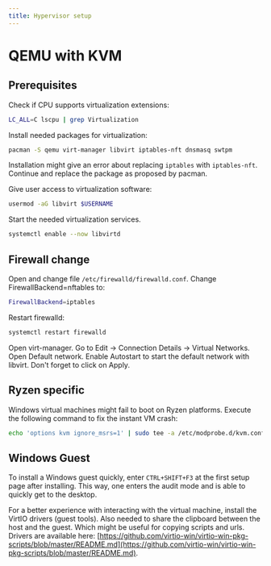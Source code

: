 ```yaml
---
title: Hypervisor setup
---
```


# QEMU with KVM

## Prerequisites
Check if CPU supports virtualization extensions:
```bash
LC_ALL=C lscpu | grep Virtualization
```

Install needed packages for virtualization:
```bash
pacman -S qemu virt-manager libvirt iptables-nft dnsmasq swtpm
```

Installation might give an error about replacing `iptables` with `iptables-nft`. Continue and replace the package as
proposed by pacman.

Give user access to virtualization software:
```bash
usermod -aG libvirt $USERNAME
```

Start the needed virtualization services. 
```bash
systemctl enable --now libvirtd
```

## Firewall change
Open and change file `/etc/firewalld/firewalld.conf`.
Change FirewallBackend=nftables to:
```bash
FirewallBackend=iptables
```

Restart firewalld:
```bash
systemctl restart firewalld
```

Open virt-manager. Go to Edit -> Connection Details -> Virtual Networks. Open Default network. Enable Autostart to start
the default network with libvirt. Don't forget to click on Apply.

## Ryzen specific
Windows virtual machines might fail to boot on Ryzen platforms. Execute the following command to fix the instant VM crash:
```bash
echo 'options kvm ignore_msrs=1' | sudo tee -a /etc/modprobe.d/kvm.conf
```

## Windows Guest
To install a Windows guest quickly, enter `CTRL+SHIFT+F3` at the first setup page after installing.
This way, one enters the audit mode and is able to quickly get to the desktop.

For a better experience with interacting with the virtual machine, install the VirtIO drivers (guest tools). Also needed
to share the clipboard between the host and the guest. Which might be useful for copying scripts and urls.
Drivers are available here: [https://github.com/virtio-win/virtio-win-pkg-scripts/blob/master/README.md](https://github.com/virtio-win/virtio-win-pkg-scripts/blob/master/README.md).

